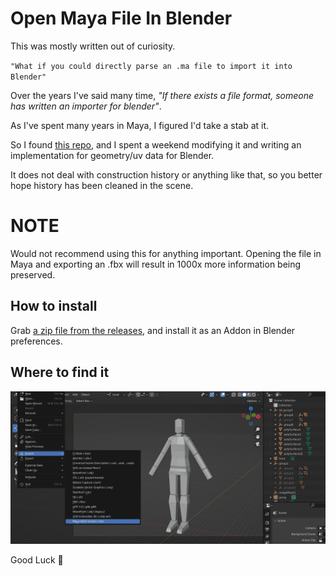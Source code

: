 # Open Maya File In Blender

This was mostly written out of curiosity.

<code>"What if you could directly parse an .ma file to import it into Blender"</code>

Over the years I've said many time, <i>"If there exists a file format, someone has written an importer for blender"</i>. 

As I've spent many years in Maya, I figured I'd take a stab at it.

So I found [this repo](https://github.com/mottosso/maya-scenefile-parser), and I spent a weekend modifying it and writing an implementation for geometry/uv data for Blender.

It does not deal with construction history or anything like that, so you better hope history has been cleaned in the scene.

<h1>NOTE</h1>
Would not recommend using this for anything important. Opening the file in Maya and exporting an .fbx will result in 1000x more information being preserved.

<h2>How to install</h2>

Grab [a zip file from the releases](https://github.com/rBrenick/open-maya-file-in-blender/releases/download/0.00.01/open_maya_file_in_blender_0-00-01.zip), and install it as an Addon in Blender preferences. 

<h2>Where to find it</h2>

![header image](docs/header_image.png)

Good Luck 🤞
